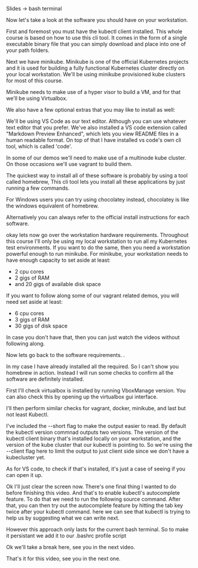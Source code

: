 Slides -> bash terminal


Now let's take a look at the software you should have on your workstation.

First and foremost you must have the kubectl client installed. This whole course is based on how to use this cli tool. It comes in the form of a single executable binary file that you can simply download and place into one of your path folders.

Next we have minikube. Minikube is one of the official Kubernetes projects and it is used for building a fully functional Kubernetes cluster directly on your local workstation. We'll be using minikube provisioned kube clusters for most of this course.

Minikube needs to make use of a hyper visor to build a VM, and for that we'll be using Virtualbox.

We also have a few optional extras that you may like to install as well:

We'll be using VS Code as our text editor.
Although you can use whatever text editor that you prefer.
We've also installed a VS code extension called
"Markdown Preview Enhanced",
 which lets you view README files in a human readable format.
 On top of that I have installed vs code's own cli tool, which is called 'code'.

In some of our demos we'll need to make use of a multinode kube cluster. On those occasions we'll use vagrant to build them.





The quickest way to install all of these software is probably by using a tool called homebrew, This cli tool lets you install all these applications by just running a few commands.


For Windows users you can try using chocolatey instead, chocolatey is like the windows equivalent of homebrew.

Alternatively you can always refer to the official install instructions for each software.


okay lets now go over the workstation hardware requirements. Throughout this course I'll only be using my local workstation to run all my Kubernetes test environments. If you want to do the same, then you need a workstation powerful enough to run minikube. For minikube, your workstation needs to have enough capacity to set aside at least:

- 2 cpu cores
- 2 gigs of RAM
- and 20 gigs of available disk space

If you want to follow along some of our vagrant related demos, you will need set aside at least:

- 6 cpu cores
- 3 gigs of RAM
- 30 gigs of disk space

In case you don't have that, then you can just watch the videos without following along.



Now lets go back to the software requirements. .

In my case I have already installed all the required. So I can't show you homebrew in action. Instead I will run some checks to confirm all the software are definitely installed.

First I'll check virtualbox is installed by running VboxManage version. You can also check this by opening up the virtualbox gui interface.

I'll then perform similar checks for vagrant, docker, minikube, and last but not least Kubectl.

I've included the --short flag to make the output easier to read. By default the kubectl version commnad outputs two versions. The version of the kubectl client binary that's installed locally on your workstation, and the version of the kube cluster that our kubectl is pointing to. So we're using the --client flag here to limit the output to just client side since we don't have a kubecluster yet.

As for VS code, to check if that's installed, it's just a case of seeing if you can open it up.

Ok I'll just clear the screen now. There's one final thing I wanted to do before finishing this video. And that's to enable kubectl's autocomplete feature. To do that we need to run the following source command. After that, you can then try out the autocomplete feature by hitting the tab key twice after your kubectl command. here we can see that kubectl is trying to help us by suggesting what we can write next.

However this approach only lasts for the current bash terminal. So to make it persistant we add it to our .bashrc profile script


Ok we'll take a break here, see you in the next video.




























That's it for this video, see you in the next one.